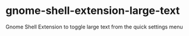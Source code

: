 # gnome-shell-extension-large-text
 Gnome Shell Extension to toggle large text from the quick settings menu
